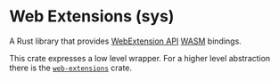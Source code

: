 # Web Extensions (sys)

A Rust library that provides
[WebExtension API](https://developer.mozilla.org/en-US/docs/Mozilla/Add-ons/WebExtensions/API)
[WASM](https://en.wikipedia.org/wiki/WebAssembly) bindings.

This crate expresses a low level wrapper.
For a higher level abstraction there is the
[`web-extensions`](https://github.com/web-extensions-rs/web-extensions)
crate.
